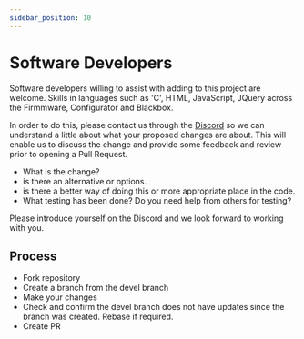 ```yaml
---
sidebar_position: 10
---
```


# Software Developers

Software developers willing to assist with adding to this project are welcome. Skills in languages such as 'C', HTML, JavaScript, JQuery across the Firmmware, Configurator and Blackbox. 

 In order to do this, please contact us through the [Discord](https://discord.gg/6QUySXdEvd) so we can understand a little about what your proposed changes are about. This will enable us to discuss the change and provide some feedback and review prior to opening a Pull Request. 

* What is the change?
* is there an alternative or options.
* is there a better way of doing this or more appropriate place in the code. 
* What testing has been done? Do you need help from others for testing?

Please introduce yourself on the Discord and we look forward to working with you.

## Process
* Fork repository
* Create a branch from the devel branch
* Make your changes
* Check and confirm the devel branch does not have updates since the branch was created. Rebase if required.
* Create PR 


